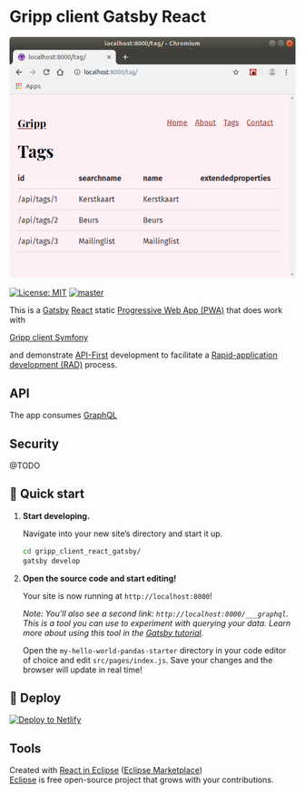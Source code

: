 # Gripp client Gatsby React

![Gripp client Gatsby React](./docs/gripp_client_react_gatsby.png?raw=true "Gripp client Gatsby React")

[![License: MIT](https://img.shields.io/badge/License-MIT-blue.svg)](https://raw.githubusercontent.com/noud/gripp_client_react_gatsby/master/LICENSE)
[![master](https://img.shields.io/badge/current-dev-aa11ff.svg)](https://github.com/noud/gripp_client_react_gatsby/releases)

This is a [Gatsby](https://www.gatsbyjs.org) [React](https://reactjs.org/) static [Progressive Web App (PWA)](https://en.wikipedia.org/wiki/Progressive_web_applications) that does work with

[Gripp client Symfony](https://github.com/noud/gripp_client_symfony/blob/master/README.md)

and demonstrate [API-First](https://swagger.io/resources/articles/adopting-an-api-first-approach/) development to facilitate a [Rapid-application development (RAD)](https://en.wikipedia.org/wiki/Rapid_application_development) process.

## API

The app consumes [GraphQL](https://en.wikipedia.org/wiki/GraphQL)

## Security

@TODO

## 🚀 Quick start

1.  **Start developing.**

    Navigate into your new site’s directory and start it up.

    ```sh
    cd gripp_client_react_gatsby/
    gatsby develop
    ```

1.  **Open the source code and start editing!**

    Your site is now running at `http://localhost:8000`!

    _Note: You'll also see a second link: _`http://localhost:8000/___graphql`_. This is a tool you can use to experiment with querying your data. Learn more about using this tool in the [Gatsby tutorial](https://www.gatsbyjs.org/tutorial/part-five/#introducing-graphiql)._

    Open the `my-hello-world-pandas-starter` directory in your code editor of choice and edit `src/pages/index.js`. Save your changes and the browser will update in real time!

## 💫 Deploy

[![Deploy to Netlify](https://www.netlify.com/img/deploy/button.svg)](https://app.netlify.com/start/deploy?repository=https://github.com/noud/gripp_client_react_gatsby)

## Tools

Created with [React in Eclipse](https://www.genuitec.com/tech/react-in-eclipse) ([Eclipse Marketplace](https://marketplace.eclipse.org/content/react-codemix))   
[Eclipse](https://www.eclipse.org/) is free open-source project that grows with your contributions.